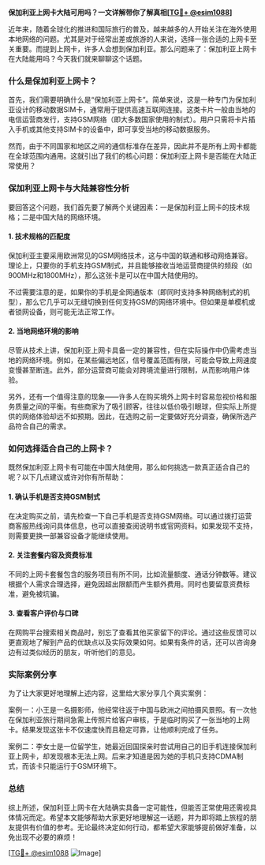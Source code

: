 **保加利亚上网卡大陆可用吗？一文详解带你了解真相[[TG💪+ @esim1088](https://t.me/s/esim1088)]**

近年来，随着全球化的推进和国际旅行的普及，越来越多的人开始关注在海外使用本地网络的问题。尤其是对于经常出差或旅游的人来说，选择一张合适的上网卡至关重要。而提到上网卡，许多人会想到保加利亚。那么问题来了：保加利亚上网卡在大陆能用吗？今天我们就来聊聊这个话题。

### 什么是保加利亚上网卡？

首先，我们需要明确什么是“保加利亚上网卡”。简单来说，这是一种专门为保加利亚设计的移动数据SIM卡，通常用于提供高速互联网连接。这类卡片一般由当地的电信运营商发行，支持GSM网络（即大多数国家使用的制式）。用户只需将卡片插入手机或其他支持SIM卡的设备中，即可享受当地的移动数据服务。

然而，由于不同国家和地区之间的通信标准存在差异，因此并不是所有上网卡都能在全球范围内通用。这就引出了我们的核心问题：保加利亚上网卡是否能在大陆正常使用？

### 保加利亚上网卡与大陆兼容性分析

要回答这个问题，我们首先要了解两个关键因素：一是保加利亚上网卡的技术规格；二是中国大陆的网络环境。

#### 1. 技术规格的匹配度

保加利亚主要采用欧洲常见的GSM网络技术，这与中国的联通和移动网络兼容。理论上，只要你的手机支持GSM制式，并且能够接收当地运营商提供的频段（如900MHz和1800MHz），那么这张卡是可以在中国大陆使用的。

不过需要注意的是，如果你的手机是全网通版本（即同时支持多种网络制式的机型），那么它几乎可以无缝切换到任何支持GSM的网络环境中。但如果是单模机或者锁网设备，则可能无法正常工作。

#### 2. 当地网络环境的影响

尽管从技术上讲，保加利亚上网卡具备一定的兼容性，但在实际操作中仍需考虑当地的网络环境。例如，在某些偏远地区，信号覆盖范围有限，可能会导致上网速度变慢甚至断连。此外，部分运营商可能会对跨境流量进行限制，从而影响用户体验。

另外，还有一个值得注意的现象——许多人在购买境外上网卡时容易忽视价格和服务质量之间的平衡。有些商家为了吸引顾客，往往以低价吸引眼球，但实际上所提供的网络体验却远不如预期。因此，在选购之前一定要做好充分调查，确保所选产品符合自己的需求。

### 如何选择适合自己的上网卡？

既然保加利亚上网卡有可能在中国大陆使用，那么如何挑选一款真正适合自己的呢？以下几点建议或许对你有所帮助：

#### 1. 确认手机是否支持GSM制式

在决定购买之前，请先检查一下自己手机是否支持GSM网络。可以通过拨打运营商客服热线询问具体信息，也可以直接查阅说明书或官网资料。如果发现不支持，则需要更换一部兼容设备才能继续使用。

#### 2. 关注套餐内容及资费标准

不同的上网卡套餐包含的服务项目有所不同，比如流量额度、通话分钟数等。建议根据个人需求合理选择，避免因超出限额而产生额外费用。同时也要留意资费标准，避免被坑骗。

#### 3. 查看客户评价与口碑

在网购平台搜索相关商品时，别忘了查看其他买家留下的评论。通过这些反馈可以更直观地了解到产品的优缺点以及实际效果如何。如果有条件的话，还可以咨询身边有过类似经历的朋友，听听他们的意见。

### 实际案例分享

为了让大家更好地理解上述内容，这里给大家分享几个真实案例：

案例一：小王是一名摄影师，他经常往返于中国与欧洲之间拍摄风景照。有一次他在保加利亚旅行期间急需上传照片给客户审核，于是临时购买了一张当地的上网卡。结果发现这张卡不仅速度快而且稳定可靠，让他顺利完成了任务。

案例二：李女士是一位留学生，她最近回国探亲时尝试用自己的旧手机连接保加利亚上网卡，却发现根本无法上网。后来才知道是因为她的手机只支持CDMA制式，而该卡只能运行于GSM环境下。

### 总结

综上所述，保加利亚上网卡在大陆确实具备一定可能性，但能否正常使用还需视具体情况而定。希望本文能够帮助大家更好地理解这一话题，并为即将踏上旅程的朋友提供有价值的参考。无论最终决定如何行动，都希望大家能够提前做好准备，以免出现不必要的麻烦！

[[TG💪+ @esim1088](https://t.me/s/esim1088) ![Image](https://i.postimg.cc/4NQfJmqS/Snipaste-2025-05-13-00-14-12.png)]